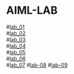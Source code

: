 # AIML-LAB
#[lab_01](https://github.com/Sony-Dodla/AIML-LAB/blob/main/AIML_Assignment_1.ipynb)\
#[lab_02](https://github.com/Sony-Dodla/AIML-LAB/blob/main/AIML_Assignment2.ipynb)\
#[lab_03](https://github.com/Sony-Dodla/AIML-LAB/blob/main/AIMLAssignment_3.ipynb)\
#[lab_04](https://github.com/Sony-Dodla/AIML-LAB/blob/main/AIML_ASSIGNMENT_4.ipynb)\
#[lab_05](https://github.com/Sony-Dodla/AIML-LAB/blob/main/AIML_Assignment_5.ipynb)\
#[lab_06](https://github.com/Sony-Dodla/AIML-LAB/blob/main/AIML_LAB_6.ipynb)\
#[lab_07](https://github.com/Sony-Dodla/AIML-LAB/blob/main/AIML_Assignment_7.ipynb)
#[lab-08](https://github.com/Sony-Dodla/AIML-LAB/blob/main/Assignment_8(AIML).ipynb)
#[lab-09](https://github.com/Sony-Dodla/AIML-LAB/blob/main/AIML_Assignment_9.ipynb)
